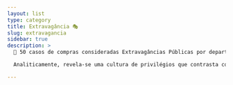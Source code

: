 ```yaml
---
layout: list
type: category
title: Extravagância 🎭
slug: extravagancia
sidebar: true
description: >
  📅 50 casos de compras consideradas Extravagâncias Públicas por departamentos e órgãos públicos brasileiros, abrangendo o período de 2000 a 2025. Baseada em fontes jornalísticas e oficiais, a análise adota uma abordagem cronológica inversa, destacando padrões de desperdício em esferas executiva, judiciária, legislativa e militar. Categorias principais incluem veículos de luxo (ex.: 30 Lexus pelo TST em 2025, R$ 10,39 milhões), móveis e decoração (ex.: sofá de R$ 65 mil para o Alvorada em 2023), alimentação premium (ex.: lagostas pelo STF em 2019, R$ 1,1 milhão) e itens polêmicos como medicamentos (Viagra pelas Forças Armadas em 2022).

  Analiticamente, revela-se uma cultura de privilégios que contrasta com déficits fiscais, totalizando bilhões em despesas questionáveis. Impactos incluem erosão da confiança pública e ineficiências, agravadas por sigilo em cartões corporativos. Recomendações englobam auditorias independentes e reformas para priorizar investimentos sociais.

---
```


